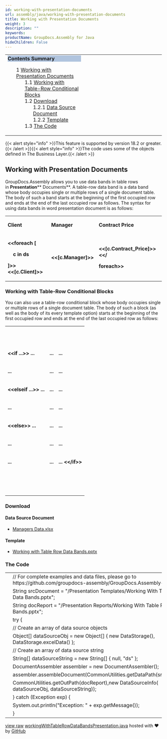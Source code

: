 ```yaml
---
id: working-with-presentation-documents
url: assembly/java/working-with-presentation-documents
title: Working with Presentation Documents
weight: 3
description: ""
keywords: 
productName: GroupDocs.Assembly for Java
hideChildren: False
---
```

<table class="sectionMacro" border="0" cellpadding="5" cellspacing="0" width="100%"><tbody><tr><td valign="top" width="50%"><div class="panel" style="border-top-width: 1px; border-right-width: 1px; border-bottom-width: 1px; border-left-width: 1px;"><div class="panelHeader" style="border-bottom-width: 1px; background-color: rgb(176, 196, 222);"><b>Contents Summary</b></div><div class="panelContent"><style type="text/css">div.rbtoc1590607146365 { padding-top: 0px; padding-right: 0px; padding-bottom: 0px; padding-left: 0px; }div.rbtoc1590607146365 ul { list-style-type: none; list-style-image: none; margin-left: 0px; }div.rbtoc1590607146365 li { margin-left: 0px; padding-left: 0px; }</style><div class="toc rbtoc1590607146365"><ul class="toc-indentation"><li><span class="TOCOutline">1</span> <a href="#WorkingwithPresentationDocuments-WorkingwithPresentationDocuments">Working with Presentation Documents</a><ul class="toc-indentation"><li><span class="TOCOutline">1.1</span> <a href="#WorkingwithPresentationDocuments-WorkingwithTable-RowConditionalBlocks">Working with Table-Row Conditional Blocks</a></li><li><span class="TOCOutline">1.2</span> <a href="#WorkingwithPresentationDocuments-Download">Download</a><ul class="toc-indentation"><li><span class="TOCOutline">1.2.1</span> <a href="#WorkingwithPresentationDocuments-DataSourceDocument">Data Source Document</a></li><li><span class="TOCOutline">1.2.2</span> <a href="#WorkingwithPresentationDocuments-Template">Template</a></li></ul></li><li><span class="TOCOutline">1.3</span> <a href="#WorkingwithPresentationDocuments-TheCode">The Code</a></li></ul></li></ul></div></div></div></td><td valign="top" width="15%">&nbsp;</td><td valign="top" width="35%">&nbsp;</td></tr></tbody></table>

{{< alert style="info" >}}This feature is supported by version 18.2 or greater.{{< /alert >}}{{< alert style="info" >}}The code uses some of the objects defined in The Business Layer.{{< /alert >}}

## Working with Presentation Documents

GroupDocs.Assembly allows you to use data bands in table rows in **Presentation**** Documents**. A table-row data band is a data band whose body occupies single or multiple rows of a single document table. The body of such a band starts at the beginning of the first occupied row and ends at the end of the last occupied row as follows. The syntax for using data bands in word presentation document is as follows:

<table class="confluenceTable"><tbody><tr><td class="confluenceTd"><p><strong>Client</strong></p></td><td class="confluenceTd"><p><strong>Manager</strong></p></td><td class="confluenceTd"><p><strong>Contract Price</strong></p></td></tr><tr><td class="confluenceTd"><p><strong>&lt;&lt;foreach [</strong></p><p><strong>&nbsp;&nbsp;&nbsp; c in ds</strong></p><p><strong>]&gt;&gt;&lt;&lt;[c.Client]&gt;&gt;</strong></p></td><td class="confluenceTd"><p><strong>&lt;&lt;[c.Manager]&gt;&gt;</strong></p></td><td class="confluenceTd"><p><strong>&lt;&lt;[c.Contract_Price]&gt;&gt;&lt;&lt;/</strong></p><p><strong>foreach&gt;&gt;</strong></p></td></tr></tbody></table>

### Working with Table-Row Conditional Blocks

You can also use a table-row conditional block whose body occupies single or multiple rows of a single document table. The body of such a block (as well as the body of its every template option) starts at the beginning of the first occupied row and ends at the end of the last occupied row as follows:

<table class="confluenceTable"><tbody><tr><td class="confluenceTd"><p><strong>&nbsp;</strong></p></td><td class="confluenceTd"><p><strong>&nbsp;</strong></p></td><td class="confluenceTd"><p><strong>&nbsp;</strong></p></td></tr><tr><td class="confluenceTd"><p><strong>&lt;&lt;if ...&gt;&gt; ...</strong></p></td><td class="confluenceTd"><p><strong>...</strong></p></td><td class="confluenceTd"><p><strong>...</strong></p></td></tr><tr><td class="confluenceTd"><p><strong>...</strong></p></td><td class="confluenceTd"><p><strong>...</strong></p></td><td class="confluenceTd"><p><strong>...</strong></p></td></tr><tr><td class="confluenceTd"><p><strong>&lt;&lt;elseif ...&gt;&gt; ...</strong></p></td><td class="confluenceTd"><p><strong>...</strong></p></td><td class="confluenceTd"><p><strong>...</strong></p></td></tr><tr><td class="confluenceTd"><p><strong>...</strong></p></td><td class="confluenceTd"><p><strong>...</strong></p></td><td class="confluenceTd"><p><strong>...</strong></p></td></tr><tr><td class="confluenceTd"><p><strong>&lt;&lt;else&gt;&gt; ...</strong></p></td><td class="confluenceTd"><p><strong>...</strong></p></td><td class="confluenceTd"><p><strong>...</strong></p></td></tr><tr><td class="confluenceTd"><p><strong>...</strong></p></td><td class="confluenceTd"><p><strong>...</strong></p></td><td class="confluenceTd"><p><strong>...</strong></p></td></tr><tr><td class="confluenceTd"><p><strong>...</strong></p></td><td class="confluenceTd"><p><strong>...</strong></p></td><td class="confluenceTd"><p><strong>... &lt;&lt;/if&gt;&gt;</strong></p></td></tr><tr><td class="confluenceTd"><p><strong>&nbsp;</strong></p></td><td class="confluenceTd"><p><strong>&nbsp;</strong></p></td><td class="confluenceTd"><p><strong>&nbsp;</strong></p><div><strong><br></strong></div></td></tr></tbody></table>

### Download

#### Data Source Document

*   [Managers Data.xlsx](https://github.com/groupdocs-assembly/GroupDocs.Assembly-for-Java/blob/master/Examples/GroupDocs.Assembly.Examples.Java/Data/Data%20Sources/Excel%20DataSource/Contracts%20Data.xlsx)

#### Template

*   [Working with Table Row Data Bands.pptx](https://github.com/groupdocs-assembly/GroupDocs.Assembly-for-Java/blob/master/Examples/GroupDocs.Assembly.Examples.Java/Data/Storage/Presentation%20Templates/Working%20With%20Table%20Row%20Data%20Bands.pptx)

### The Code

<table class="highlight tab-size js-file-line-container" data-tab-size="8" data-paste-markdown-skip=""><tbody><tr><td id="file-workingwithtablerowdatabandspresentation-java-L1" class="blob-num js-line-number" data-line-number="1"></td><td id="file-workingwithtablerowdatabandspresentation-java-LC1" class="blob-code blob-code-inner js-file-line"><span class="pl-c"><span class="pl-c">//</span> For complete examples and data files, please go to https://github.com/groupdocs-assembly/GroupDocs.Assembly-for-Java</span></td></tr><tr><td id="file-workingwithtablerowdatabandspresentation-java-L2" class="blob-num js-line-number" data-line-number="2"></td><td id="file-workingwithtablerowdatabandspresentation-java-LC2" class="blob-code blob-code-inner js-file-line"><span class="pl-smi">String</span> srcDocument <span class="pl-k">=</span> <span class="pl-s"><span class="pl-pds">"</span>/Presentation Templates/Working With Table Row Data Bands.pptx<span class="pl-pds">"</span></span>;</td></tr><tr><td id="file-workingwithtablerowdatabandspresentation-java-L3" class="blob-num js-line-number" data-line-number="3"></td><td id="file-workingwithtablerowdatabandspresentation-java-LC3" class="blob-code blob-code-inner js-file-line"><span class="pl-smi">String</span> docReport <span class="pl-k">=</span> <span class="pl-s"><span class="pl-pds">"</span>/Presentation Reports/Working With Table Row Data Bands.pptx<span class="pl-pds">"</span></span>;</td></tr><tr><td id="file-workingwithtablerowdatabandspresentation-java-L4" class="blob-num js-line-number" data-line-number="4"></td><td id="file-workingwithtablerowdatabandspresentation-java-LC4" class="blob-code blob-code-inner js-file-line"><span class="pl-k">try</span> {</td></tr><tr><td id="file-workingwithtablerowdatabandspresentation-java-L5" class="blob-num js-line-number" data-line-number="5"></td><td id="file-workingwithtablerowdatabandspresentation-java-LC5" class="blob-code blob-code-inner js-file-line"><span class="pl-c"><span class="pl-c">//</span> Create an array of data source objects</span></td></tr><tr><td id="file-workingwithtablerowdatabandspresentation-java-L6" class="blob-num js-line-number" data-line-number="6"></td><td id="file-workingwithtablerowdatabandspresentation-java-LC6" class="blob-code blob-code-inner js-file-line"><span class="pl-k">Object</span>[] dataSourceObj <span class="pl-k">=</span> <span class="pl-k">new</span> <span class="pl-smi">Object</span>[] { <span class="pl-k">new</span> <span class="pl-smi">DataStorage</span>(), <span class="pl-smi">DataStorage</span><span class="pl-k">.</span>excelData() };</td></tr><tr><td id="file-workingwithtablerowdatabandspresentation-java-L7" class="blob-num js-line-number" data-line-number="7"></td><td id="file-workingwithtablerowdatabandspresentation-java-LC7" class="blob-code blob-code-inner js-file-line"><span class="pl-c"><span class="pl-c">//</span> Create an array of data source string</span></td></tr><tr><td id="file-workingwithtablerowdatabandspresentation-java-L8" class="blob-num js-line-number" data-line-number="8"></td><td id="file-workingwithtablerowdatabandspresentation-java-LC8" class="blob-code blob-code-inner js-file-line"><span class="pl-k">String</span>[] dataSourceString <span class="pl-k">=</span> <span class="pl-k">new</span> <span class="pl-smi">String</span>[] { <span class="pl-c1">null</span>, <span class="pl-s"><span class="pl-pds">"</span>ds<span class="pl-pds">"</span></span> };</td></tr><tr><td id="file-workingwithtablerowdatabandspresentation-java-L9" class="blob-num js-line-number" data-line-number="9"></td><td id="file-workingwithtablerowdatabandspresentation-java-LC9" class="blob-code blob-code-inner js-file-line"><span class="pl-smi">DocumentAssembler</span> assembler <span class="pl-k">=</span> <span class="pl-k">new</span> <span class="pl-smi">DocumentAssembler</span>();</td></tr><tr><td id="file-workingwithtablerowdatabandspresentation-java-L10" class="blob-num js-line-number" data-line-number="10"></td><td id="file-workingwithtablerowdatabandspresentation-java-LC10" class="blob-code blob-code-inner js-file-line">assembler<span class="pl-k">.</span>assembleDocument(<span class="pl-smi">CommonUtilities</span><span class="pl-k">.</span>getDataPath(srcDocument),</td></tr><tr><td id="file-workingwithtablerowdatabandspresentation-java-L11" class="blob-num js-line-number" data-line-number="11"></td><td id="file-workingwithtablerowdatabandspresentation-java-LC11" class="blob-code blob-code-inner js-file-line"><span class="pl-smi">CommonUtilities</span><span class="pl-k">.</span>getOutPath(docReport),<span class="pl-k">new</span> <span class="pl-smi">DataSourceInfo</span>( dataSourceObj, dataSourceString));</td></tr><tr><td id="file-workingwithtablerowdatabandspresentation-java-L12" class="blob-num js-line-number" data-line-number="12"></td><td id="file-workingwithtablerowdatabandspresentation-java-LC12" class="blob-code blob-code-inner js-file-line">} <span class="pl-k">catch</span> (<span class="pl-smi">Exception</span> exp) {</td></tr><tr><td id="file-workingwithtablerowdatabandspresentation-java-L13" class="blob-num js-line-number" data-line-number="13"></td><td id="file-workingwithtablerowdatabandspresentation-java-LC13" class="blob-code blob-code-inner js-file-line"><span class="pl-smi">System</span><span class="pl-k">.</span>out<span class="pl-k">.</span>println(<span class="pl-s"><span class="pl-pds">"</span>Exception: <span class="pl-pds">"</span></span> <span class="pl-k">+</span> exp<span class="pl-k">.</span>getMessage());</td></tr><tr><td id="file-workingwithtablerowdatabandspresentation-java-L14" class="blob-num js-line-number" data-line-number="14"></td><td id="file-workingwithtablerowdatabandspresentation-java-LC14" class="blob-code blob-code-inner js-file-line">}</td></tr></tbody></table>

[view raw](https://gist.github.com/GroupDocsGists/66617628868c2d54d5611d3acaf91135/raw/94fe0cafcc6ba6f6918e83ea07485320c03daf5c/workingWithTableRowDataBandsPresentation.java) [workingWithTableRowDataBandsPresentation.java](https://gist.github.com/GroupDocsGists/66617628868c2d54d5611d3acaf91135#file-workingwithtablerowdatabandspresentation-java) hosted with ❤ by [GitHub](https://github.com)
